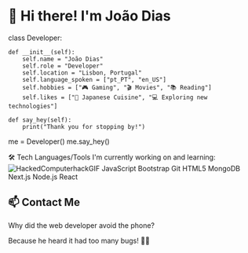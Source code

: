 
# 👋 Hi there! I'm João Dias 

class Developer:

    def __init__(self):
        self.name = "João Dias"
        self.role = "Developer"
        self.location = "Lisbon, Portugal"
        self.language_spoken = ["pt_PT", "en_US"]
        self.hobbies = ["🎮 Gaming", "🎬 Movies", "📚 Reading"]
        self.likes = ["🍣 Japanese Cuisine", "💻 Exploring new technologies"]

    def say_hey(self):
        print("Thank you for stopping by!")

me = Developer()
me.say_hey()

🛠️ Tech
Languages/Tools I'm currently working on and learning:
![HackedComputerhackGIF](https://github.com/jvfd1983/jvfd1983/assets/152170826/d399d0a2-7e5e-481f-9a5c-d47944082445)
JavaScript
Bootstrap
Git
HTML5
MongoDB
Next.js
Node.js
React

## 📫 Contact Me ## 

Why did the web developer avoid the phone?

Because he heard it had too many bugs! 🐛📱 
